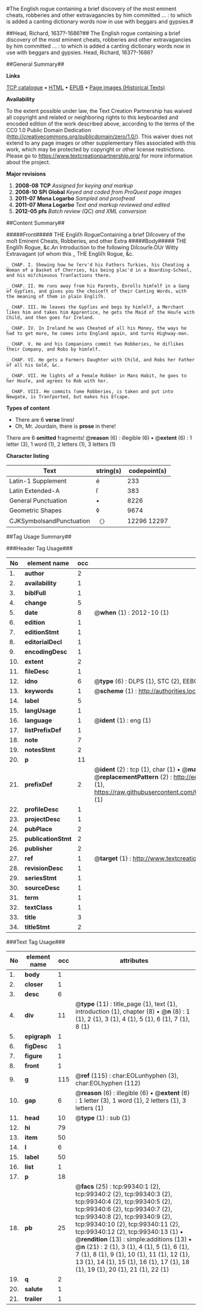 #The English rogue containing a brief discovery of the most eminent cheats, robberies and other extravagancies by him committed ... : to which is added a canting dictionary words now in use with beggars and gypsies.#

##Head, Richard, 1637?-1686?##
The English rogue containing a brief discovery of the most eminent cheats, robberies and other extravagancies by him committed ... : to which is added a canting dictionary words now in use with beggars and gypsies.
Head, Richard, 1637?-1686?

##General Summary##

**Links**

[TCP catalogue](http://www.ota.ox.ac.uk/tcp/)  • 
[HTML](http://tei.it.ox.ac.uk/tcp/Texts-HTML/free/A43/A43143.html)  • 
[EPUB](http://tei.it.ox.ac.uk/tcp/Texts-EPUB/free/A43/A43143.epub) • 
[Page images (Historical Texts)](https://historicaltexts.jisc.ac.uk/eebo-13378354e)

**Availability**

To the extent possible under law, the Text Creation Partnership has waived all copyright and related or neighboring rights to this keyboarded and encoded edition of the work described above, according to the terms of the CC0 1.0 Public Domain Dedication (http://creativecommons.org/publicdomain/zero/1.0/). This waiver does not extend to any page images or other supplementary files associated with this work, which may be protected by copyright or other license restrictions. Please go to https://www.textcreationpartnership.org/ for more information about the project.

**Major revisions**

1. __2008-08__ __TCP__ *Assigned for keying and markup*
1. __2008-10__ __SPi Global__ *Keyed and coded from ProQuest page images*
1. __2011-07__ __Mona Logarbo__ *Sampled and proofread*
1. __2011-07__ __Mona Logarbo__ *Text and markup reviewed and edited*
1. __2012-05__ __pfs__ *Batch review (QC) and XML conversion*

##Content Summary##

#####Front#####
THE Engliſh RogueContaining a brief Diſcovery of the moſt Eminent Cheats, Robberies, and other Extra
#####Body#####
THE Engliſh Rogue, &c.An Introduction to the following Diſcourſe.OUr Witty Extravagant (of whom this
    _ THE Engliſh Rogue, &c.

    _ CHAP. I. Shewing how he ſerv'd his Fathers Turkies, his Cheating a Woman of a Basket of Cherries, his being plac'd in a Boarding-School, and his miſchievous Tranſactions there.

    _ CHAP. II. He runs away from his Parents, Enrolls himſelf in a Gang of Gypſies, and gives you the choiceſt of their Canting Words, with the meaning of them in plain Engliſh.

    _ CHAP. III. He leaves the Gypſies and begs by himſelf, a Merchant likes him and takes him Apprentice, he gets the Maid of the Houſe with Child, and then goes for Ireland.

    _ CHAP. IV. In Ireland he was Cheated of all his Money, the ways he had to get more, he comes into England again, and turns Highway-man.

    _ CHAP. V. He and his Companions commit two Robberies, he diſlikes their Company, and Robs by himſelf.

    _ CHAP. VI. He gets a Farmers Daughter with Child, and Robs her Father of all his Gold, &c.

    _ CHAP. VII. He lights of a Female Robber in Mans Habit, he goes to her Houſe, and agrees to Rob with her.

    _ CHAP. VIII. He commits ſome Robberies, is taken and put into Newgate, is Tranſported, but makes his Eſcape.

**Types of content**

  * There are 6 **verse** lines!
  * Oh, Mr. Jourdain, there is **prose** in there!

There are 6 **omitted** fragments! 
 @__reason__ (6) : illegible (6)  •  @__extent__ (6) : 1 letter (3), 1 word (1), 2 letters (1), 3 letters (1)

**Character listing**


|Text|string(s)|codepoint(s)|
|---|---|---|
|Latin-1 Supplement|é|233|
|Latin Extended-A|ſ|383|
|General Punctuation|•|8226|
|Geometric Shapes|◊|9674|
|CJKSymbolsandPunctuation|〈〉|12296 12297|

##Tag Usage Summary##

###Header Tag Usage###

|No|element name|occ|attributes|
|---|---|---|---|
|1.|__author__|2||
|2.|__availability__|1||
|3.|__biblFull__|1||
|4.|__change__|5||
|5.|__date__|8| @__when__ (1) : 2012-10 (1)|
|6.|__edition__|1||
|7.|__editionStmt__|1||
|8.|__editorialDecl__|1||
|9.|__encodingDesc__|1||
|10.|__extent__|2||
|11.|__fileDesc__|1||
|12.|__idno__|6| @__type__ (6) : DLPS (1), STC (2), EEBO-CITATION (1), OCLC (1), VID (1)|
|13.|__keywords__|1| @__scheme__ (1) : http://authorities.loc.gov/ (1)|
|14.|__label__|5||
|15.|__langUsage__|1||
|16.|__language__|1| @__ident__ (1) : eng (1)|
|17.|__listPrefixDef__|1||
|18.|__note__|7||
|19.|__notesStmt__|2||
|20.|__p__|11||
|21.|__prefixDef__|2| @__ident__ (2) : tcp (1), char (1)  •  @__matchPattern__ (2) : ([0-9\-]+):([0-9IVX]+) (1), (.+) (1)  •  @__replacementPattern__ (2) : http://eebo.chadwyck.com/downloadtiff?vid=$1&page=$2 (1), https://raw.githubusercontent.com/textcreationpartnership/Texts/master/tcpchars.xml#$1 (1)|
|22.|__profileDesc__|1||
|23.|__projectDesc__|1||
|24.|__pubPlace__|2||
|25.|__publicationStmt__|2||
|26.|__publisher__|2||
|27.|__ref__|1| @__target__ (1) : http://www.textcreationpartnership.org/docs/. (1)|
|28.|__revisionDesc__|1||
|29.|__seriesStmt__|1||
|30.|__sourceDesc__|1||
|31.|__term__|1||
|32.|__textClass__|1||
|33.|__title__|3||
|34.|__titleStmt__|2||


###Text Tag Usage###

|No|element name|occ|attributes|
|---|---|---|---|
|1.|__body__|1||
|2.|__closer__|1||
|3.|__desc__|6||
|4.|__div__|11| @__type__ (11) : title_page (1), text (1), introduction (1), chapter (8)  •  @__n__ (8) : 1 (1), 2 (1), 3 (1), 4 (1), 5 (1), 6 (1), 7 (1), 8 (1)|
|5.|__epigraph__|1||
|6.|__figDesc__|1||
|7.|__figure__|1||
|8.|__front__|1||
|9.|__g__|115| @__ref__ (115) : char:EOLunhyphen (3), char:EOLhyphen (112)|
|10.|__gap__|6| @__reason__ (6) : illegible (6)  •  @__extent__ (6) : 1 letter (3), 1 word (1), 2 letters (1), 3 letters (1)|
|11.|__head__|10| @__type__ (1) : sub (1)|
|12.|__hi__|79||
|13.|__item__|50||
|14.|__l__|6||
|15.|__label__|50||
|16.|__list__|1||
|17.|__p__|18||
|18.|__pb__|25| @__facs__ (25) : tcp:99340:1 (2), tcp:99340:2 (2), tcp:99340:3 (2), tcp:99340:4 (2), tcp:99340:5 (2), tcp:99340:6 (2), tcp:99340:7 (2), tcp:99340:8 (2), tcp:99340:9 (2), tcp:99340:10 (2), tcp:99340:11 (2), tcp:99340:12 (2), tcp:99340:13 (1)  •  @__rendition__ (13) : simple:additions (13)  •  @__n__ (21) : 2 (1), 3 (1), 4 (1), 5 (1), 6 (1), 7 (1), 8 (1), 9 (1), 10 (1), 11 (1), 12 (1), 13 (1), 14 (1), 15 (1), 16 (1), 17 (1), 18 (1), 19 (1), 20 (1), 21 (1), 22 (1)|
|19.|__q__|2||
|20.|__salute__|1||
|21.|__trailer__|1||
